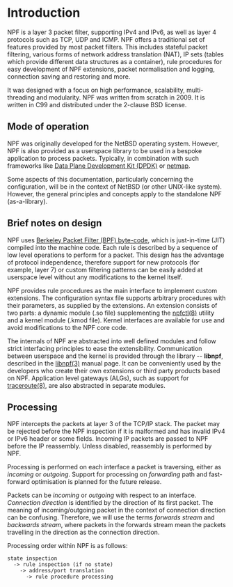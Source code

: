 # Introduction

NPF is a layer 3 packet filter, supporting IPv4 and IPv6, as well as layer 4
protocols such as TCP, UDP and ICMP.  NPF offers a traditional set of features
provided by most packet filters.  This includes stateful packet filtering,
various forms of network address translation (NAT), IP sets (tables which
provide different data structures as a container), rule procedures for easy
development of NPF extensions, packet normalisation and logging, connection
saving and restoring and more.

It was designed with a focus on high performance, scalability, multi-threading
and modularity. NPF was written from scratch in 2009.  It is written in C99
and distributed under the 2-clause BSD license.

## Mode of operation

NPF was originally developed for the NetBSD operating system.  However, NPF
is also provided as a userspace library to be used in a bespoke application
to process packets.  Typically, in combination with such frameworks like
[Data Plane Development Kit (DPDK)](https://www.dpdk.org/) or
[netmap](https://www.freebsd.org/cgi/man.cgi?query=netmap&sektion=4).

Some aspects of this documentation, particularly concerning the configuration,
will be in the context of NetBSD (or other UNIX-like system).  However, the
general principles and concepts apply to the standalone NPF (as-a-library).

## Brief notes on design

NPF uses
[Berkeley Packet Filter (BPF) byte-code](http://man.netbsd.org/cgi-bin/man-cgi?bpf+4+NetBSD-current),
which is just-in-time (JIT) compiled into the machine code.  Each rule is
described by a sequence of low level operations to perform for a packet.
This design has the advantage of protocol independence, therefore support
for new protocols (for example, layer 7) or custom filtering patterns can
be easily added at userspace level without any modifications to the kernel
itself.

NPF provides rule procedures as the main interface to implement custom
extensions.  The configuration syntax file supports arbitrary procedures
with their parameters, as supplied by the extensions.  An extension consists
of two parts: a dynamic module (.so file) supplementing the
[npfctl(8)](http://man.netbsd.org/cgi-bin/man-cgi?npfctl+8+NetBSD-current)
utility and a kernel module (.kmod file).  Kernel interfaces are available
for use and avoid modifications to the NPF core code.

The internals of NPF are abstracted into well defined modules and follow
strict interfacing principles to ease the extensibility.  Communication
between userspace and the kernel is provided through the library -- **libnpf**,
described in the
[libnpf(3)](http://man.netbsd.org/cgi-bin/man-cgi?libnpf+3+NetBSD-current)
manual page.  It can be conveniently used by the developers who create their
own extensions or third party products based on NPF.  Application level
gateways (ALGs), such as support for
[traceroute(8)](http://man.netbsd.org/cgi-bin/man-cgi?traceroute+8+NetBSD-current),
are also abstracted in separate modules.

## Processing

NPF intercepts the packets at layer 3 of the TCP/IP stack.  The packet
may be rejected before the NPF inspection if it is malformed and has invalid
IPv4 or IPv6 header or some fields.  Incoming IP packets are passed to NPF
before the IP reassembly.  Unless disabled, reassembly is performed by NPF.

Processing is performed on each interface a packet is traversing, either as
_incoming_ or _outgoing_.  Support for processing on _forwarding_ path and
fast-forward optimisation is planned for the future release.

Packets can be _incoming_ or _outgoing_ with respect to an interface.
_Connection direction_ is identified by the direction of its first packet.
The meaning of incoming/outgoing packet in the context of connection direction
can be confusing.  Therefore, we will use the terms _forwards stream_ and
_backwards stream_, where packets in the forwards stream mean the packets
travelling in the direction as the connection direction.

Processing order within NPF is as follows:
```
state inspection
  -> rule inspection (if no state)
    -> address/port translation
      -> rule procedure processing
```
